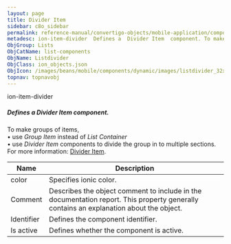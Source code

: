 ```yaml
---
layout: page
title: Divider Item
sidebar: c8o_sidebar
permalink: reference-manual/convertigo-objects/mobile-application/components/list-components/divider-item/
metadesc: ion-item-divider  Defines a  Divider Item  component. To make groups of items,  • use  Group Item  instead of  List Container   • use  Divider Item  c
ObjGroup: Lists
ObjCatName: list-components
ObjName: Listdivider
ObjClass: ion_objects.json
ObjIcon: /images/beans/mobile/components/dynamic/images/listdivider_32x32.png
topnav: topnavobj
---
```

ion-item-divider<br/>

##### Defines a <i>Divider Item</i> component.<br/>
To make groups of items,<br/>
 • use <i>Group Item</i> instead of <i>List Container</i><br/>
 • use <i>Divider Item</i> components to divide the group in to multiple sections.<br/>
 For more information: <a href='https://ionicframework.com/docs/v3/components/#list-dividers'>Divider Item</a>.

Name | Description 
--- | ---
color | Specifies ionic color.
Comment | Describes the object comment to include in the documentation report.  This property generally contains an explanation about the object. 
Identifier | Defines the component identifier.  
Is active | Defines whether the component is active. 

